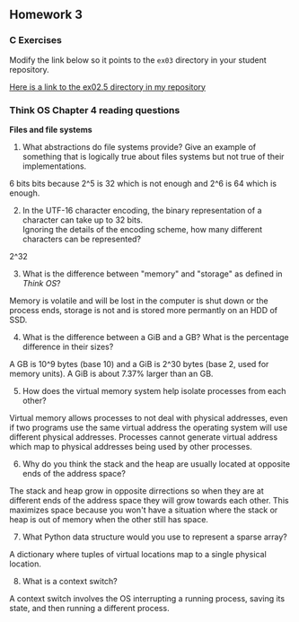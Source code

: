 ## Homework 3

### C Exercises

Modify the link below so it points to the `ex03` directory in your
student repository.

[Here is a link to the ex02.5 directory in my repository](https://github.com/LucyWilcox/ExercisesInC/tree/master/exercises/ex02.5)
### Think OS Chapter 4 reading questions

**Files and file systems**

1) What abstractions do file systems provide?  Give an example of something that is logically 
true about files systems but not true of their implementations.

6 bits bits because 2^5 is 32 which is not enough and 2^6 is 64 which is enough.

2) In the UTF-16 character encoding, the binary representation of a character can take up to 32 bits.  
Ignoring the details of the encoding scheme, how many different characters can be represented?

2^32

3) What is the difference between "memory" and "storage" as defined in *Think OS*?

Memory is volatile and will be lost in the computer is shut down or the process ends, storage is not and is stored more permantly on an HDD of SSD.

4) What is the difference between a GiB and a GB?  What is the percentage difference in their sizes?

A GB is 10^9 bytes (base 10) and a GiB is 2^30 bytes (base 2, used for memory units). A GiB is about 7.37% larger than an GB.

5) How does the virtual memory system help isolate processes from each other?

Virtual memory allows processes to not deal with physical addresses, even if two programs use the same virtual address the operating system will use different physical addresses. Processes cannot generate virtual address which map to physical addresses being used by other processes. 

6) Why do you think the stack and the heap are usually located at opposite ends of the address space?

The stack and heap grow in opposite dirrections so when they are at different ends of the address space they will grow towards each other. This maximizes space because you won't have a situation where the stack or heap is out of memory when the other still has space.

7) What Python data structure would you use to represent a sparse array?

A dictionary where tuples of virtual locations map to a single physical location.

8) What is a context switch?

A context switch involves the OS interrupting a running process, saving its state, and then running a different process.
